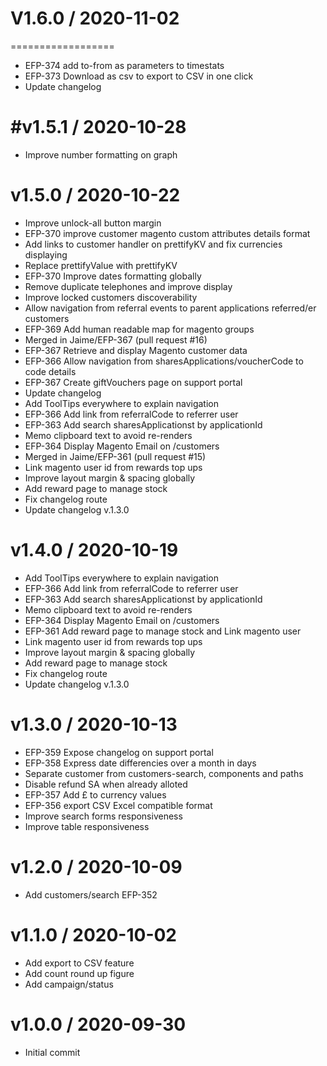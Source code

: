 
# V1.6.0 / 2020-11-02
==================

  * EFP-374 add to-from as parameters to timestats
  * EFP-373 Download as csv to export to CSV in one click
  * Update changelog

#v1.5.1 / 2020-10-28
==================
- Improve number formatting on graph

# v1.5.0 / 2020-10-22

- Improve unlock-all button margin
- EFP-370 improve customer magento custom attributes details format
- Add links to customer handler on prettifyKV and fix currencies displaying
- Replace prettifyValue with prettifyKV
- EFP-370 Improve dates formatting globally
- Remove duplicate telephones and improve display
- Improve locked customers discoverability
- Allow navigation from referral events to parent applications referred/er customers
- EFP-369 Add human readable map for magento groups
- Merged in Jaime/EFP-367 (pull request #16)
- EFP-367 Retrieve and display Magento customer data
- EFP-366 Allow navigation from sharesApplications/voucherCode to code details
- EFP-367 Create giftVouchers page on support portal
- Update changelog
- Add ToolTips everywhere to explain navigation
- EFP-366 Add link from referralCode to referrer user
- EFP-363 Add search sharesApplicationst by applicationId
- Memo clipboard text to avoid re-renders
- EFP-364 Display Magento Email on /customers
- Merged in Jaime/EFP-361 (pull request #15)
- Link magento user id from rewards top ups
- Improve layout margin & spacing globally
- Add reward page to manage stock
- Fix changelog route
- Update changelog v.1.3.0

# v1.4.0 / 2020-10-19

- Add ToolTips everywhere to explain navigation
- EFP-366 Add link from referralCode to referrer user
- EFP-363 Add search sharesApplicationst by applicationId
- Memo clipboard text to avoid re-renders
- EFP-364 Display Magento Email on /customers
- EFP-361 Add reward page to manage stock and Link magento user
- Link magento user id from rewards top ups
- Improve layout margin & spacing globally
- Add reward page to manage stock
- Fix changelog route
- Update changelog v.1.3.0

# v1.3.0 / 2020-10-13

- EFP-359 Expose changelog on support portal
- EFP-358 Express date differencies over a month in days
- Separate customer from customers-search, components and paths
- Disable refund SA when already alloted
- EFP-357 Add £ to currency values
- EFP-356 export CSV Excel compatible format
- Improve search forms responsiveness
- Improve table responsiveness

# v1.2.0 / 2020-10-09

- Add customers/search EFP-352

# v1.1.0 / 2020-10-02

- Add export to CSV feature
- Add count round up figure
- Add campaign/status

# v1.0.0 / 2020-09-30

- Initial commit
